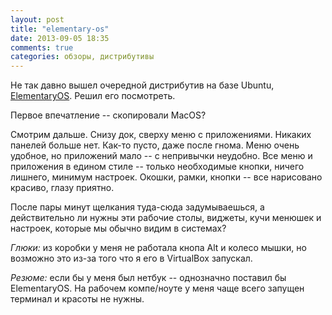```yaml
---
layout: post
title: "elementary-os"
date: 2013-09-05 18:35
comments: true
categories: обзоры, дистрибутивы
---
```


Не так давно вышел очередной дистрибутив на базе Ubuntu, [ElementaryOS](http://elementaryos.org). Решил его посмотреть.

Первое впечатление -- скопировали MacOS?

Смотрим дальше. Снизу док, сверху меню с приложениями. Никаких панелей больше нет. Как-то пусто, даже после гнома. Меню очень удобное, но приложений мало -- с непривычки неудобно. Все меню и приложения в едином стиле -- только необходимые кнопки, ничего лишнего, минимум настроек.
Окошки, рамки, кнопки -- все нарисовано красиво, глазу приятно.

После пары минут щелкания туда-сюда задумываешься, а действительно ли нужны эти рабочие столы, виджеты, кучи менюшек и настроек, которые мы обычно видим в системах?

*Глюки:* из коробки у меня не работала кнопа Alt и колесо мышки, но возможно это из-за того что я его в VirtualBox запускал.

*Резюме:* если бы у меня был нетбук -- однозначно поставил бы ElementaryOS. На рабочем компе/ноуте у меня чаще всего запущен терминал и красоты не нужны.
